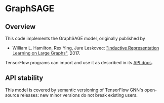 # GraphSAGE

## Overview

This code implements the GraphSAGE model, originally published by

  * William L. Hamilton, Rex Ying, Jure Leskovec:
    ["Inductive Representation Learning
    on Large Graphs"](https://arxiv.org/abs/1706.02216), 2017.

TensorFlow programs can import and use it as described in its
[API docs](https://github.com/tensorflow/gnn/blob/main/tensorflow_gnn/docs/api_docs/python/models/graph_sage.md).

## API stability

This model is covered by [semantic
versioning](https://semver.org/spec/v2.0.0.html) of TensorFlow GNN's
open-source releases: new minor versions do not break existing users.

